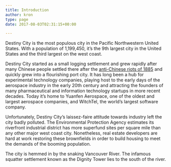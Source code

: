 ```yaml
---
title: Introduction
author: kron
type: page
date: 2017-08-03T02:31:15+00:00

---
```

Destiny City is the most populous city in the Pacific Northwestern United States. With a population of 1,199,450, it&#8217;s the 9th largest city in the United States and the third largest on the west coast.

Destiny City started as a small logging settlement and grew rapidly after many Chinese people settled there after the [anti-Chinese riots of 1885][1] and quickly grew into a flourishing port city. It has long been a hub for experimental technology companies, playing host to the early days of the aerospace industry in the early 20th century and attracting the founders of many pharmaceutical and information technology startups in more recent decades. Today it&#8217;s home to Yuanfen Aerospace, one of the oldest and largest aerospace companies, and WitchTel, the world&#8217;s largest software company.

Unfortunately, Destiny City&#8217;s laissez-faire attitude towards industry left the city badly polluted. The Environmental Protection Agency estimates its riverfront industrial district has more superfund sites per square mile than any other major west coast city. Nonetheless, real estate developers are hard at work restoring these brownfields in order to build housing to meet the demands of the booming population.

The city is hemmed in by the snaking Vancouver River. The infamous squatter settlement known as the Dignity Tower lies to the south of the river.

 [1]: https://en.wikipedia.org/wiki/History_of_Seattle_before_1900#Relations_between_whites_and_Chinese